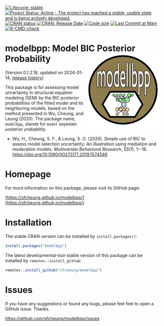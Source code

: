 <!-- badges: start -->
[![Lifecycle: stable](https://img.shields.io/badge/lifecycle-stable-brightgreen.svg)](https://lifecycle.r-lib.org/articles/stages.html#stable)
[![Project Status: Active - The project has reached a stable, usable state and is being actively developed.](https://www.repostatus.org/badges/latest/active.svg)](https://www.repostatus.org/#active)
[![CRAN status](https://www.r-pkg.org/badges/version/modelbpp?color=blue)](https://CRAN.R-project.org/package=modelbpp)
[![CRAN: Release Date](https://www.r-pkg.org/badges/last-release/modelbpp?color=blue)](https://cran.r-project.org/package=modelbpp)
[![Code size](https://img.shields.io/github/languages/code-size/sfcheung/modelbpp.svg)](https://github.com/sfcheung/modelbpp)
[![Last Commit at Main](https://img.shields.io/github/last-commit/sfcheung/modelbpp.svg)](https://github.com/sfcheung/modelbpp/commits/main)
[![R-CMD-check](https://github.com/sfcheung/modelbpp/actions/workflows/R-CMD-check.yaml/badge.svg)](https://github.com/sfcheung/modelbpp/actions/workflows/R-CMD-check.yaml)
<!-- badges: end -->

# modelbpp: Model BIC Posterior Probability <img src="man/figures/logo.png" align="right" />

(Version 0.1.2.18, updated on 2024-01-14, [release history](https://sfcheung.github.io/modelbpp/news/index.html))

This package is for assessing model uncertainty in structural
equation modeling (SEM) by the BIC posterior
probabilities of the fitted model and its neighboring models,
based on the method presented in Wu, Cheung, and Leung (2020).
The package name, `modelbpp`,
stands for `model` `b`ayesian `p`osterior `p`robability.

- Wu, H., Cheung, S. F., & Leung, S. O. (2020).
  Simple use of BIC to assess model selection uncertainty:
  An illustration using mediation and moderation models.
  *Multivariate Behavioral Research*, *55*(1), 1--16.
  https://doi.org/10.1080/00273171.2019.1574546

# Homepage

For more information on this package, please visit its GitHub page:

[https://sfcheung.github.io/modelbpp/](https://sfcheung.github.io/modelbpp/)

# Installation

The stable CRAN version can be installed by `install.packages()`:

```r
install.packages("modelbpp")
```

The latest developmental-but-stable version of this package can be installed by `remotes::install_github`:

```r
remotes::install_github("sfcheung/modelbpp")
```

# Issues

If you have any suggestions or found any bugs, please feel
feel to open a GitHub issue. Thanks.

https://github.com/sfcheung/modelbpp/issues
